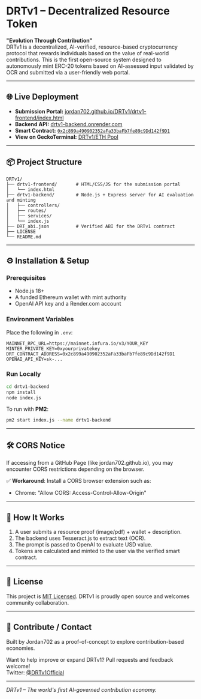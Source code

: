 # DRTv1 – Decentralized Resource Token

**"Evolution Through Contribution"**  
DRTv1 is a decentralized, AI-verified, resource-based cryptocurrency protocol that rewards individuals based on the value of real-world contributions. This is the first open-source system designed to autonomously mint ERC-20 tokens based on AI-assessed input validated by OCR and submitted via a user-friendly web portal.

---

## 🌐 Live Deployment
- **Submission Portal:** [jordan702.github.io/DRTv1/drtv1-frontend/index.html](https://jordan702.github.io/DRTv1/drtv1-frontend/index.html)
- **Backend API:** [drtv1-backend.onrender.com](https://drtv1-backend.onrender.com)
- **Smart Contract:** [`0x2c899a490902352aFa33baFb7fe89c9Dd142f9D1`](https://etherscan.io/address/0x2c899a490902352aFa33baFb7fe89c9Dd142f9D1)
- **View on GeckoTerminal:** [DRTv1/ETH Pool](https://www.geckoterminal.com/eth/pools/0x5fa10b1c1a3be5ad28a7f2c3836926aba5a9c120)

---

## 📦 Project Structure

```
DRTv1/
├── drtv1-frontend/       # HTML/CSS/JS for the submission portal
│   └── index.html
├── drtv1-backend/        # Node.js + Express server for AI evaluation and minting
│   ├── controllers/
│   ├── routes/
│   ├── services/
│   └── index.js
├── DRT_abi.json          # Verified ABI for the DRTv1 contract
├── LICENSE
└── README.md
```

---

## ⚙️ Installation & Setup

### Prerequisites
- Node.js 18+
- A funded Ethereum wallet with mint authority
- OpenAI API key and a Render.com account

### Environment Variables
Place the following in `.env`:

```
MAINNET_RPC_URL=https://mainnet.infura.io/v3/YOUR_KEY
MINTER_PRIVATE_KEY=0xyourprivatekey
DRT_CONTRACT_ADDRESS=0x2c899a490902352aFa33baFb7fe89c9Dd142f9D1
OPENAI_API_KEY=sk-...
```

### Run Locally

```bash
cd drtv1-backend
npm install
node index.js
```

To run with **PM2**:
```bash
pm2 start index.js --name drtv1-backend
```

---

## 🛠️ CORS Notice
If accessing from a GitHub Page (like jordan702.github.io), you may encounter CORS restrictions depending on the browser.

✅ **Workaround**: Install a CORS browser extension such as:
- Chrome: "Allow CORS: Access-Control-Allow-Origin"

---

## 🤖 How It Works

1. A user submits a resource proof (image/pdf) + wallet + description.
2. The backend uses Tesseract.js to extract text (OCR).
3. The prompt is passed to OpenAI to evaluate USD value.
4. Tokens are calculated and minted to the user via the verified smart contract.

---

## 🧾 License
This project is [MIT Licensed](./LICENSE). DRTv1 is proudly open source and welcomes community collaboration.

---

## 🤝 Contribute / Contact

Built by Jordan702 as a proof-of-concept to explore contribution-based economies.

Want to help improve or expand DRTv1? Pull requests and feedback welcome!  
Twitter: [@DRTv1Official](https://twitter.com/DRTv1Official)

---

*DRTv1 – The world's first AI-governed contribution economy.*